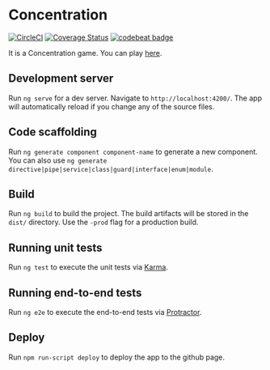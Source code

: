 # Concentration

[![CircleCI](https://circleci.com/gh/Tsuyoshi84/concentration.svg?style=svg)](https://circleci.com/gh/Tsuyoshi84/concentration)
[![Coverage Status](https://coveralls.io/repos/github/Tsuyoshi84/concentration/badge.svg)](https://coveralls.io/github/Tsuyoshi84/concentration)
[![codebeat badge](https://codebeat.co/badges/4f17cdc6-e6be-42ea-907a-c4e4164f2588)](https://codebeat.co/projects/github-com-tsuyoshi84-concentration-master)

It is a Concentration game. You can play [here](https://tsuyoshi84.github.io/concentration/).

## Development server

Run `ng serve` for a dev server. Navigate to `http://localhost:4200/`. The app will automatically reload if you change any of the source files.

## Code scaffolding

Run `ng generate component component-name` to generate a new component. You can also use `ng generate directive|pipe|service|class|guard|interface|enum|module`.

## Build

Run `ng build` to build the project. The build artifacts will be stored in the `dist/` directory. Use the `-prod` flag for a production build.

## Running unit tests

Run `ng test` to execute the unit tests via [Karma](https://karma-runner.github.io).

## Running end-to-end tests

Run `ng e2e` to execute the end-to-end tests via [Protractor](http://www.protractortest.org/).

## Deploy

Run `npm run-script deploy` to deploy the app to the github page.
